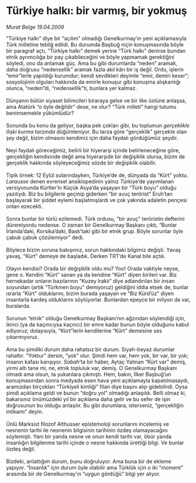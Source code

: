 # Türkiye halkı: bir varmış, bir yokmuş

*Murat Belge 19.04.2009*

<div class="taraf_structure_2col_1zq">
<div class="margen_n">



 <p>“Türkiye halkı” diye bir “açılım” olmadığı Genelkurmay’ın yeni açıklamasıyla Türk milletine tebliğ edildi. Bu durumda Başbuğ niçin konuşmasında böyle bir paragraf açtı, “Türkiye halkı” demek yerine “Türk halkı” denirse bundan etnik ayrımcılığa bir pay çıkabileceğini ve böyle yapmamak gerektiğini söyledi, onu da anlamak güç. Ama bu gibi durumlarda “neden” aramak, daha doğrusu “nedensellik” aramak fazla akıl kârı bir iş değil. Ordu, işlerin “emir”lerle yapıldığı kurumdur; kendi sevdikleri deyimle “emir, demiri keser”; sosyolojinin olguları hakkında da emirle konuşur gibi konuşma alışkanlığı olunca, “neden”di, “nedensellik”ti, bunlara yer kalmaz. <br/><br/>Dünyanın bütün siyaset bilimcileri biraraya gelse ve bir ilke üstüne anlaşsa, ama Atatürk “o öyle değildir” dese, ne olur? “Türk milleti” hangi tutumu benimsemekle yükümlüdür? <br/><br/>Sonunda bu konu da geliyor, başka pek çokları gibi, bu toplumun <i>gerçeklikle ilişki kurma tarzında</i> düğümleniyor. Bu tarza göre “gerçeklik” gerçekte olan şey değil, bizim olmasını kendimiz için daha faydalı gördüğümüz şeydir. <br/><br/>Neyi faydalı göreceğimiz, belirli bir hiyerarşi içinde belirleneceğine göre, gerçekliğin kendisinde değil ama hiyerarşide bir değişiklik olursa, bizim de gerçeklik hakkında söyleyeceğimiz sözde bir değişiklik olabilir. <br/><br/>Tipik örnek: 12 Eylül sularındayken, Türkiye’de de, dünyada da “Kürt” yoktu. <i>Larausse</i> denen evrensel ansiklopedinin yalnız Türkiye’de yayımlanan versiyonunda Kürtler’in Küçük Asya’da yaşayan bir “Türk boyu” olduğu yazılıydı. Biz bu bilgilerle geçinip giderken “bir avuç terörist” Eruh’tan başlayarak bir şiddet eylemi başlatmışlardı ve çok yakında adaletin pençesi onları ezecekti. <br/><br/>Sonra bunlar bir türlü ezilemedi. Türk ordusu, “bir avuç” teröristin defterini düremiyordu nedense. O zaman bir Genelkurmay Başkanı çıktı, “Bunlar İrlanda’daki, Korsika’daki, Bask’taki gibi bir etnik grup. Böyle sorunlar öyle çabuk çabuk çözülemiyor” dedi. <br/><br/>Böylece bizim soruna bakışımız, sorun hakkındaki bilgimiz değişti. Yavaş yavaş, “Kürt” demeye de başladık. Derken TRT’de Kanal bile açtık. <br/><br/>Olayın kendisi? Orada bir değişiklik oldu mu? Yoo! Orada vaktiyle neyse, gene o. Kendini “Kürt” sanan ya da kendine “Kürt” diyen birileri var. Biz hernekadar onların bazılarının “Kuzey Iraklı” diye adlandırılan bir insan soyundan (artık “Türkmen boyu” demiyoruz) geldiğini iddia etsek de, bunlar ısrarla “Kürt” olduklarını, bizim burada yaşayan ve “Biz Kürd’üz” diyen insanlarla kardeş olduklarını söylüyorlar. Bunlardan epeyce bir milyon da var, buralarda. <br/><br/>Sorunun “etnik” olduğu Genelkurmay Başkanı’nın ağzından söylendiği için, ikinci (ya da kaçıncıysa kaçıncı) bir emre kadar bunun böyle olduğunu kabul ediyoruz; dolayısıyla, “Kürt”lerin kendilerine “Kürt” demesine ses çıkarmıyoruz. <br/><br/>Ama bu şimdiki durum daha rahatsız bir durum. Siyah-beyaz durumlar rahattır. “Yoktur” dersin, “yok” olur. Şimdi hem var, hem yok, bir var, bir yok; insanın kafası karışıyor. <i>Sabah</i>’ta bir haber, Aytaç Yalman “Kürt var” demiş, yirmi altı tane mi, ne, etnik topluluk var, demiş. O Genelkurmay Başkanı olmadı ama olsun, ta yukarılara çıkmıştı. Hem, bakın, İlker Başbuğ’un konuşmasından sonra medyada esen hava yeni açıklamayla kapatılmasaydı, aramızdan birçokları “Türkiyeli kimliği” filan diye başını alıp gidebilirdi. Oysa şimdi açıklama geldi ve bunun “doğru yol” olmadığı anlaşıldı. Belli olmaz ki, bakarsınız önümüzdeki yıl bir açıklama daha gelir ve bu sefer de işin doğrusunun bu olduğu anlaşılır. Bu gibi durumlara, isterseniz, “gerçekliğin intikamı” deyin. <br/><br/>Ünlü Marksist filozof Althusser epistemoloji sorunlarını incelemiş ve nesnenin tarihi ile nesnenin bilgisinin tarihinin özdeş olamayacağını söylemişti. Yani bir yanda nesne ve onun kendi tarihi var, öbür yanda insanlığın bilgilenme tarihi içinde o nesne hakkında ürettiği bilgi. Ve bunlar özdeş değil. <br/><br/>Bizdeki, anlattığım durum, bunu doğruluyor. Ama buna bir de ekleme yapıyor. “İnsanlık” için durum öyle olabilir ama Türklük için o iki “moment” arasında bir de Genelkurmay’ın “uygun gördüğü” bilgi yer alıyor.</p>

<br/>


<div id="taraf_not">
</div>

</div>


</div>
